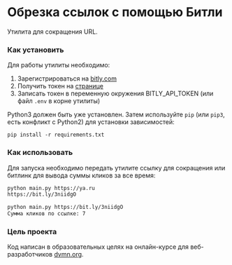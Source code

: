 # Обрезка ссылок с помощью Битли

Утилита для сокращения URL.

### Как установить

Для работы утилиты необходимо: 
1. Зарегистрироваться на [bitly.com](https://bitly.com)
2. Получить токен на [странице](https://app.bitly.com/settings/api/)
3. Записать токен в переменную окружения BITLY_API_TOKEN (или файл `.env` в корне утилиты)

Python3 должен быть уже установлен. 
Затем используйте `pip` (или `pip3`, есть конфликт с Python2) для установки зависимостей:
```
pip install -r requirements.txt
```

### Как использовать

Для запуска необходимо передать утилите ссылку для сокращения или битлинк для вывода суммы кликов за все время:
```bash
python main.py https://ya.ru
https://bit.ly/3niidgO

python main.py https://bit.ly/3niidgO
Сумма кликов по ссылке: 7
```

### Цель проекта

Код написан в образовательных целях на онлайн-курсе для веб-разработчиков [dvmn.org](https://dvmn.org/).
